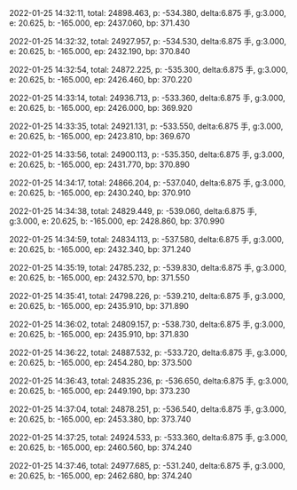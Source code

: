 2022-01-25 14:32:11, total: 24898.463, p: -534.380, delta:6.875 手, g:3.000, e: 20.625, b: -165.000, ep: 2437.060, bp: 371.430

2022-01-25 14:32:32, total: 24927.957, p: -534.530, delta:6.875 手, g:3.000, e: 20.625, b: -165.000, ep: 2432.190, bp: 370.840

2022-01-25 14:32:54, total: 24872.225, p: -535.300, delta:6.875 手, g:3.000, e: 20.625, b: -165.000, ep: 2426.460, bp: 370.220

2022-01-25 14:33:14, total: 24936.713, p: -533.360, delta:6.875 手, g:3.000, e: 20.625, b: -165.000, ep: 2426.000, bp: 369.920

2022-01-25 14:33:35, total: 24921.131, p: -533.550, delta:6.875 手, g:3.000, e: 20.625, b: -165.000, ep: 2423.810, bp: 369.670

2022-01-25 14:33:56, total: 24900.113, p: -535.350, delta:6.875 手, g:3.000, e: 20.625, b: -165.000, ep: 2431.770, bp: 370.890

2022-01-25 14:34:17, total: 24866.204, p: -537.040, delta:6.875 手, g:3.000, e: 20.625, b: -165.000, ep: 2430.240, bp: 370.910

2022-01-25 14:34:38, total: 24829.449, p: -539.060, delta:6.875 手, g:3.000, e: 20.625, b: -165.000, ep: 2428.860, bp: 370.990

2022-01-25 14:34:59, total: 24834.113, p: -537.580, delta:6.875 手, g:3.000, e: 20.625, b: -165.000, ep: 2432.340, bp: 371.240

2022-01-25 14:35:19, total: 24785.232, p: -539.830, delta:6.875 手, g:3.000, e: 20.625, b: -165.000, ep: 2432.570, bp: 371.550

2022-01-25 14:35:41, total: 24798.226, p: -539.210, delta:6.875 手, g:3.000, e: 20.625, b: -165.000, ep: 2435.910, bp: 371.890

2022-01-25 14:36:02, total: 24809.157, p: -538.730, delta:6.875 手, g:3.000, e: 20.625, b: -165.000, ep: 2435.910, bp: 371.830

2022-01-25 14:36:22, total: 24887.532, p: -533.720, delta:6.875 手, g:3.000, e: 20.625, b: -165.000, ep: 2454.280, bp: 373.500

2022-01-25 14:36:43, total: 24835.236, p: -536.650, delta:6.875 手, g:3.000, e: 20.625, b: -165.000, ep: 2449.190, bp: 373.230

2022-01-25 14:37:04, total: 24878.251, p: -536.540, delta:6.875 手, g:3.000, e: 20.625, b: -165.000, ep: 2453.380, bp: 373.740

2022-01-25 14:37:25, total: 24924.533, p: -533.360, delta:6.875 手, g:3.000, e: 20.625, b: -165.000, ep: 2460.560, bp: 374.240

2022-01-25 14:37:46, total: 24977.685, p: -531.240, delta:6.875 手, g:3.000, e: 20.625, b: -165.000, ep: 2462.680, bp: 374.240